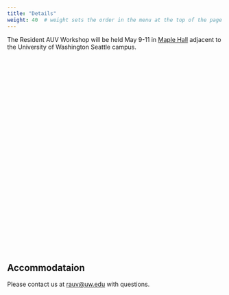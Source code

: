 ```yaml
---
title: "Details"
weight: 40  # weight sets the order in the menu at the top of the page
---
```


The Resident AUV Workshop will be held May 9-11 in [Maple Hall](http://uw.edu/maps/?mah) adjacent to the University of Washington Seattle campus.

<div id="map" style="height: 450px; width: 100%;"></div>

## Accommodataion

<!-- We have reserved space at group rates at the following hotels:

1. __[Silver Cloud Inn](https://www.silvercloud.com/university/)__ (1.3 miles from the venue)<br>To secure the group rate at the Silver Cloud, use [this link](https://university.silvercloud.com/irmnet/(S(coilyhis0uvilawdxnlvj0bb))/res/resmain.aspx?g=RESIDENT&o=LABORATORY) or call the hotel directly at (206) 526-5200 or 1 (800) 205-6940 and ask for the "Resident-AUV" or "RESIDENT" group and the guest services agent will be able to assist with the reservation.    Must reserve by __April 10th__.

2. __[Watertown Hotel](https://www.staypineapple.com/watertown-hotel-seattle-wa)__ (0.3 miles from venue).
[Book online with code UWOCEANWT](https://gc.synxis.com/rez.aspx?shell=PineappleChain2&template=PineappleChain&Hotel=40206&Chain=17448&arrive=05/08/2018&depart=05/11/2018&adult=1&child=0&group=UWOCEANWT)  by __April 11th__.  The Watertown does not include breakfast.

3.  __[University Inn](https://www.staypineapple.com/university-inn-seattle-wa)__ (0.2 miles from the venue).  [Book online with the code UWOCEANUI](Link:https://gc.synxis.com/rez.aspx?shell=PineappleChain2&template=PineappleChain&Hotel=40207&Chain=17448&arrive=05/08/2018&depart=005/11/2018&adult=1&child=0&group=UWOCEANUI) by __April 11th__.  The University Inn _does_ include breakfast. -->



Please contact us at [rauv@uw.edu](mailto:rauv@uw.edu) with questions.



<script>
  var map;
  function initMap() {
    // Third column is Google "Place ID".  Look up here:
    //  https://developers.google.com/places/place-id
    var locations = [
      ['Maple Hall', 'MH', "ChIJgdYywfMUkFQRFQYbApRgxRQ", "http://uw.edu/maps/?mah"]
    ];

    map = new google.maps.Map(document.getElementById('map'), {
      center: {lat: 47.6605, lng: -122.3082},
      zoom: 15
    });

    for (i = 0; i < locations.length; i++) {

      var request = {
        placeId: locations[i][2]
      };

      service = new google.maps.places.PlacesService(map);
      service.getDetails(request, callback.bind(null, locations[i]));

      function callback(location, place, status) {
        if (status == google.maps.places.PlacesServiceStatus.OK) {

          var icon = "spotlight-waypoint-a";
          var address = place.address_components[0].long_name + " " + place.address_components[1].long_name;

          if (location[1] == 'MH') {
            icon = "spotlight-waypoint-b";
            var address = place.address_components[1].long_name + " " + place.address_components[2].long_name;
          }

          var infowindow = new google.maps.InfoWindow({
            // I realize this extraction of address is brittle...
            content: "<a href=" + location[3] + ">" + location[0] + "</a><br>" + address
          });






          var iconUrl = "https://mts.googleapis.com/vt/icon/name=icons/spotlight/"+icon+".png&text=" + location[1] + "&psize=16&color=ff333333&ax=44&ay=48&scale=1";

          var marker = new google.maps.Marker({
            position: place.geometry.location,
            map: map,
            icon: iconUrl
          });

          marker.addListener('click', function() {
            infowindow.open(map, marker);
          });
        }
      }


    }
  }
</script>

<script async defer
  src="https://maps.googleapis.com/maps/api/js?key=AIzaSyArrTZ3wRkkSGmrF-zYqq6aWh06EFBvBO4&callback=initMap&libraries=places">
</script>
